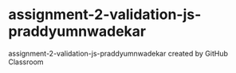 # assignment-2-validation-js-praddyumnwadekar
assignment-2-validation-js-praddyumnwadekar created by GitHub Classroom
